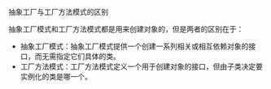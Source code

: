 抽象工厂与工厂方法模式的区别

抽象工厂模式和工厂方法模式都是用来创建对象的，但是两者的区别在于：

- 抽象工厂模式：抽象工厂模式提供一个创建一系列相关或相互依赖对象的接口，而无需指定它们具体的类。
- 工厂方法模式：工厂方法模式定义一个用于创建对象的接口，但由子类决定要实例化的类是哪一个。
